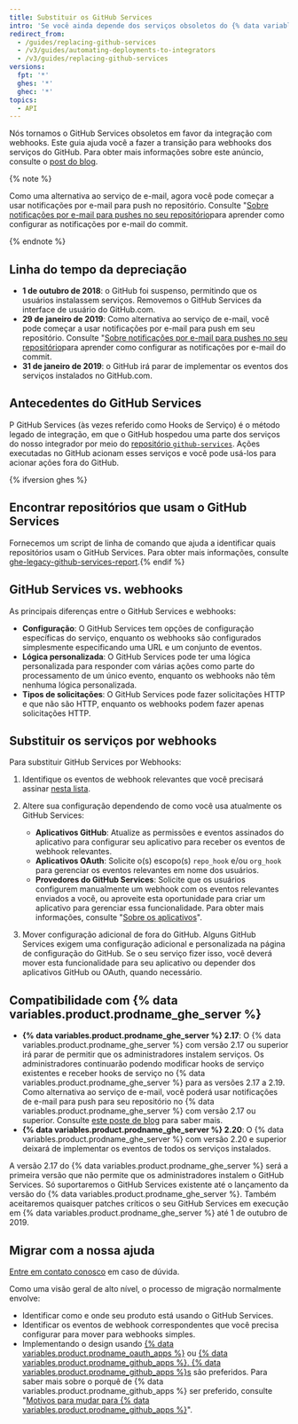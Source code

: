 ```yaml
---
title: Substituir os GitHub Services
intro: 'Se você ainda depende dos serviços obsoletos do {% data variables.product.prodname_dotcom %}, aprenda como migrar seus hooks de serviço para webhooks.'
redirect_from:
  - /guides/replacing-github-services
  - /v3/guides/automating-deployments-to-integrators
  - /v3/guides/replacing-github-services
versions:
  fpt: '*'
  ghes: '*'
  ghec: '*'
topics:
  - API
---
```



Nós tornamos o GitHub Services obsoletos em favor da integração com webhooks. Este guia ajuda você a fazer a transição para webhooks dos serviços do GitHub. Para obter mais informações sobre este anúncio, consulte o [post do blog](https://developer.github.com/changes/2018-10-01-denying-new-github-services).

{% note %}

Como uma alternativa ao serviço de e-mail, agora você pode começar a usar notificações por e-mail para push no repositório. Consulte "[Sobre notificações por e-mail para pushes no seu repositório](/github/receiving-notifications-about-activity-on-github/about-email-notifications-for-pushes-to-your-repository/)para aprender como configurar as notificações por e-mail do commit.

{% endnote %}

## Linha do tempo da depreciação

- **1 de outubro de 2018**: o GitHub foi suspenso, permitindo que os usuários instalassem serviços. Removemos o GitHub Services da interface de usuário do GitHub.com.
- **29 de janeiro de 2019**: Como alternativa ao serviço de e-mail, você pode começar a usar notificações por e-mail para push em seu repositório. Consulte "[Sobre notificações por e-mail para pushes no seu repositório](/github/receiving-notifications-about-activity-on-github/about-email-notifications-for-pushes-to-your-repository/)para aprender como configurar as notificações por e-mail do commit.
- **31 de janeiro de 2019**: o GitHub irá parar de implementar os eventos dos serviços instalados no GitHub.com.

## Antecedentes do GitHub Services

P GitHub Services (às vezes referido como Hooks de Serviço) é o método legado de integração, em que o GitHub hospedou uma parte dos serviços do nosso integrador por meio do [repositório `github-services`](https://github.com/github/github-services). Ações executadas no GitHub acionam esses serviços e você pode usá-los para acionar ações fora do GitHub.

{% ifversion ghes %}
## Encontrar repositórios que usam o GitHub Services
Fornecemos um script de linha de comando que ajuda a identificar quais repositórios usam o GitHub Services. Para obter mais informações, consulte [ghe-legacy-github-services-report](/enterprise/{{currentVersion}}/admin/articles/command-line-utilities/#ghe-legacy-github-services-report).{% endif %}

## GitHub Services vs. webhooks

As principais diferenças entre o GitHub Services e webhooks:
- **Configuração**: O GitHub Services tem opções de configuração específicas do serviço, enquanto os webhooks são configurados simplesmente especificando uma URL e um conjunto de eventos.
- **Lógica personalizada**: O GitHub Services pode ter uma lógica personalizada para responder com várias ações como parte do processamento de um único evento, enquanto os webhooks não têm nenhuma lógica personalizada.
- **Tipos de solicitações**: O GitHub Services pode fazer solicitações HTTP e que não são HTTP, enquanto os webhooks podem fazer apenas solicitações HTTP.

## Substituir os serviços por webhooks

Para substituir GitHub Services por Webhooks:

1. Identifique os eventos de webhook relevantes que você precisará assinar [nesta lista](/webhooks/#events).

2. Altere sua configuração dependendo de como você usa atualmente os GitHub Services:

   - **Aplicativos GitHub**: Atualize as permissões e eventos assinados do aplicativo para configurar seu aplicativo para receber os eventos de webhook relevantes.
   - **Aplicativos OAuth**: Solicite o(s) escopo(s) `repo_hook` e/ou `org_hook` para gerenciar os eventos relevantes em nome dos usuários.
   - **Provedores do GitHub Services**: Solicite que os usuários configurem manualmente um webhook com os eventos relevantes enviados a você, ou aproveite esta oportunidade para criar um aplicativo para gerenciar essa funcionalidade. Para obter mais informações, consulte "[Sobre os aplicativos](/apps/about-apps/)".

3. Mover configuração adicional de fora do GitHub. Alguns GitHub Services exigem uma configuração adicional e personalizada na página de configuração do GitHub. Se o seu serviço fizer isso, você deverá mover esta funcionalidade para seu aplicativo ou depender dos aplicativos GitHub ou OAuth, quando necessário.

## Compatibilidade com {% data variables.product.prodname_ghe_server %}

- **{% data variables.product.prodname_ghe_server %} 2.17**: O {% data variables.product.prodname_ghe_server %} com versão 2.17 ou superior irá parar de permitir que os administradores instalem serviços. Os administradores continuarão podendo modificar hooks de serviço existentes e receber hooks de serviço no {% data variables.product.prodname_ghe_server %} para as versões 2.17 a 2.19. Como alternativa ao serviço de e-mail, você poderá usar notificações de e-mail para push para seu repositório no {% data variables.product.prodname_ghe_server %} com versão 2.17 ou superior. Consulte [este poste de blog](https://developer.github.com/changes/2019-01-29-life-after-github-services) para saber mais.
- **{% data variables.product.prodname_ghe_server %} 2.20**: O {% data variables.product.prodname_ghe_server %} com versão 2.20 e superior deixará de implementar os eventos de todos os serviços instalados.

A versão 2.17 do {% data variables.product.prodname_ghe_server %} será a primeira versão que não permite que os administradores instalem o GitHub Services. Só suportaremos o GitHub Services existente até o lançamento da versão do {% data variables.product.prodname_ghe_server %}. Também aceitaremos quaisquer patches críticos o seu GitHub Services em execução em {% data variables.product.prodname_ghe_server %} até 1 de outubro de 2019.

## Migrar com a nossa ajuda

[Entre em contato conosco](https://github.com/contact?form%5Bsubject%5D=GitHub+Services+Deprecation) em caso de dúvida.

Como uma visão geral de alto nível, o processo de migração normalmente envolve:
  - Identificar como e onde seu produto está usando o GitHub Services.
  - Identificar os eventos de webhook correspondentes que você precisa configurar para mover para webhooks simples.
  - Implementando o design usando [{% data variables.product.prodname_oauth_apps %}](/apps/building-oauth-apps/) ou [{% data variables.product.prodname_github_apps %}. {% data variables.product.prodname_github_apps %}s](/apps/building-github-apps/) são preferidos. Para saber mais sobre o porquê de {% data variables.product.prodname_github_apps %} ser preferido, consulte "[Motivos para mudar para {% data variables.product.prodname_github_apps %}](/apps/migrating-oauth-apps-to-github-apps/#reasons-for-switching-to-github-apps)".
